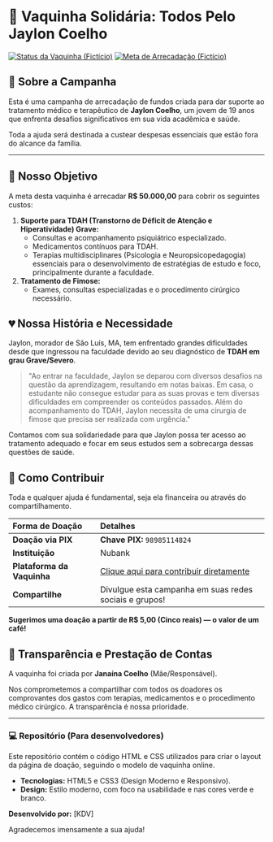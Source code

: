 # 💚 Vaquinha Solidária: Todos Pelo Jaylon Coelho

[![Status da Vaquinha (Fictício)](https://img.shields.io/badge/Arrecadado-5.5%25-red?style=for-the-badge&logoColor=white)](LINK_DA_VAQUINHA_AQUI)
[![Meta de Arrecadação (Fictício)](https://img.shields.io/badge/Meta-R$%2010.000%2C00-blue?style=for-the-badge&logoColor=white)](LINK_DA_VAQUINHA_AQUI)

## 🌟 Sobre a Campanha

Esta é uma campanha de arrecadação de fundos criada para dar suporte ao tratamento médico e terapêutico de **Jaylon Coelho**, um jovem de 19 anos que enfrenta desafios significativos em sua vida acadêmica e saúde.

Toda a ajuda será destinada a custear despesas essenciais que estão fora do alcance da família.

---

## 🎯 Nosso Objetivo

A meta desta vaquinha é arrecadar **R$ 50.000,00** para cobrir os seguintes custos:

1.  **Suporte para TDAH (Transtorno de Déficit de Atenção e Hiperatividade) Grave:**
    * Consultas e acompanhamento psiquiátrico especializado.
    * Medicamentos contínuos para TDAH.
    * Terapias multidisciplinares (Psicologia e Neuropsicopedagogia) essenciais para o desenvolvimento de estratégias de estudo e foco, principalmente durante a faculdade.
2.  **Tratamento de Fimose:**
    * Exames, consultas especializadas e o procedimento cirúrgico necessário.

## 💔 Nossa História e Necessidade

Jaylon, morador de São Luís, MA, tem enfrentado grandes dificuldades desde que ingressou na faculdade devido ao seu diagnóstico de **TDAH em grau Grave/Severo**.

> "Ao entrar na faculdade, Jaylon se deparou com diversos desafios na questão da aprendizagem, resultando em notas baixas. Em casa, o estudante não consegue estudar para as suas provas e tem diversas dificuldades em compreender os conteúdos passados. Além do acompanhamento do TDAH, Jaylon necessita de uma cirurgia de fimose que precisa ser realizada com urgência."

Contamos com sua solidariedade para que Jaylon possa ter acesso ao tratamento adequado e focar em seus estudos sem a sobrecarga dessas questões de saúde.

## 🤝 Como Contribuir

Toda e qualquer ajuda é fundamental, seja ela financeira ou através do compartilhamento.

| Forma de Doação | Detalhes |
| :--- | :--- |
| **Doação via PIX** | **Chave PIX:** `98985114824` |
| **Instituição** | Nubank |
| **Plataforma da Vaquinha** | [Clique aqui para contribuir diretamente](https://pay.cakto.com.br/gzcb742_631019) |
| **Compartilhe** | Divulgue esta campanha em suas redes sociais e grupos! |

**Sugerimos uma doação a partir de R$ 5,00 (Cinco reais) — o valor de um café!**

## 📢 Transparência e Prestação de Contas

A vaquinha foi criada por **Janaína Coelho** (Mãe/Responsável).

Nos comprometemos a compartilhar com todos os doadores os comprovantes dos gastos com terapias, medicamentos e o procedimento médico cirúrgico. A transparência é nossa prioridade.

---

### 💻 Repositório (Para desenvolvedores)

Este repositório contém o código HTML e CSS utilizados para criar o layout da página de doação, seguindo o modelo de vaquinha online.

* **Tecnologias:** HTML5 e CSS3 (Design Moderno e Responsivo).
* **Design:** Estilo moderno, com foco na usabilidade e nas cores verde e branco.

**Desenvolvido por:** [KDV]

Agradecemos imensamente a sua ajuda!
